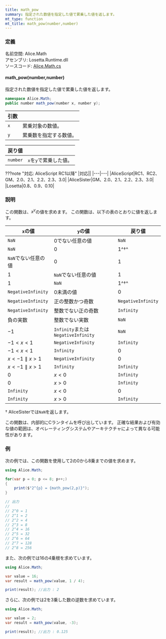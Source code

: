 ```yaml
---
title: math_pow
summary: 指定された数値を指定した値で累乗した値を返します。
mt_type: function
mt_title: math_pow(number,number)
---
```


### 定義
名前空間: Alice.Math<br/>
アセンブリ: Losetta.Runtime.dll<br/>
ソースコード: [Alice.Math.cs](https://github.com/WSOFT-Project/Losetta/blob/master/Losetta.Runtime/Alice.Math.cs)

#### math_pow(number,number)

指定された数値を指定した値で累乗した値を返します。

```cs title="AliceScript"
namespace Alice.Math;
public number math_pow(number x, number y);
```

|引数| |
|-|-|
|`x`|累乗対象の数値。|
|`y`|累乗数を指定する数値。|

|戻り値| |
|-|-|
|`number`|`x`を`y`で累乗した値。|

???note "対応: AliceScript RC1以降"
    |対応||
    |---|---|
    |AliceScript|RC1、RC2、GM、2.0、2.1、2.2、2.3、3.0|
    |AliceSister|GM、2.0、2.1、2.2、2.3、3.0|
    |Losetta|0.8、0.9、0.10|

### 説明
この関数は、$x^y$の値を求めます。
この関数は、以下の表のとおりに値を返します。

|`x`の値|`y`の値|戻り値|
|---|---|---|
|`NaN`|$0$でない任意の値|`NaN`|
|`NaN`|$0$|$1$^†^|
|`NaN`でない任意の値|$0$|$1$|
|$1$|`NaN`でない任意の値|$1$|
|$1$|`NaN`|$1$^†^|
|`NegativeInfinity`|$0$未満の値|$0$|
|`NegativeInfinity`|正の整数かつ奇数|`NegativeInfinity`|
|`NegativeInfinity`|整数でない正の奇数|`Infinity`|
|負の実数|整数でない実数|`NaN`|
|$-1$|`Infinity`または`NegativeInfinity`|`NaN`|
|$-1 < x < 1$|`NegativeInfinity`|`Infinity`|
|$-1 < x < 1$|`Infinity`|$0$|
|$x < -1 \parallel x > 1$|`NegativeInfinity`|$0$|
|$x < -1 \parallel x > 1$|`Infinity`|`Infinity`|
|$0$|$x < 0$|`Infinity`|
|$0$|$x > 0$|`Infinity`|
|`Infinity`|$x < 0$|$0$|
|`Infinity`|$x > 0$|`Infinity`|

† AliceSisterでは`NaN`を返します。

この関数は、内部的にCランタイムを呼び出しています。
正確な結果および有効な値の範囲は、オペレーティングシステムやアーキテクチャによって異なる可能性があります。

### 例
次の例では、この関数を使用して2の0から8乗までの値を求めます。

```cs title="AliceScript"
using Alice.Math;

for(var p = 0; p <= 8; p++;)
{
    print($"2^{p} = {math_pow(2,p)}");
}

// 出力
// 
// 2^0 = 1
// 2^1 = 2
// 2^2 = 4
// 2^3 = 8
// 2^4 = 16
// 2^5 = 32
// 2^6 = 64
// 2^7 = 128
// 2^8 = 256
```

また、次の例では16の4乗根を求めています。

```cs title="AliceScript"
using Alice.Math;

var value = 16;
var result = math_pow(value, 1 / 4);

print(result); //出力 : 2
```

さらに、次の例では2を3乗した数の逆数を求めています。

```cs title="AliceScript"
using Alice.Math;

var value = 2;
var result = math_pow(value, -3);

print(result); //出力 : 0.125
```